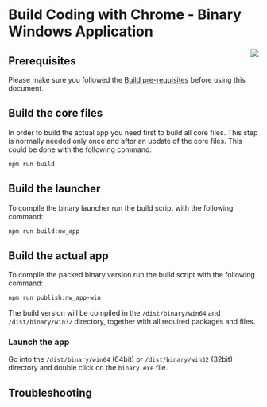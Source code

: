 Build Coding with Chrome - Binary Windows Application
======================================================

<img src="../static_files/images/cwc_logo.png" align="right">

Prerequisites
--------------

Please make sure you followed the [Build pre-requisites](../BUILD.md) before
using this document.

Build the core files
---------------------

In order to build the actual app you need first to build all core files.
This step is normally needed only once and after an update of the core files.
This could be done with the following command:

```bash
npm run build
```

Build the launcher
-------------------

To compile the binary launcher run the build script with the following command:

```bash
npm run build:nw_app
```

Build the actual app
---------------------

To compile the packed binary version run the build script with the following
command:

```bash
npm run publish:nw_app-win
```

The build version will be compiled in the `/dist/binary/win64` and
`/dist/binary/win32` directory, together with all required packages and files.

### Launch the app

Go into the `/dist/binary/win64` (64bit) or `/dist/binary/win32` (32bit)
directory and double click on the `binary.exe` file.

Troubleshooting
----------------
